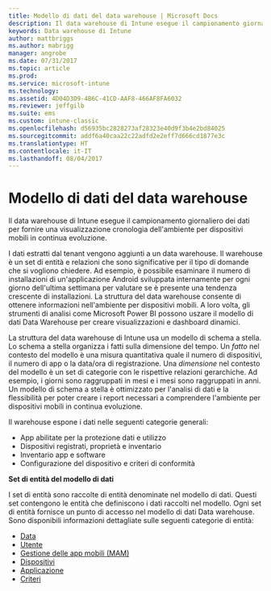 ```yaml
---
title: Modello di dati del data warehouse | Microsoft Docs
description: Il data warehouse di Intune esegue il campionamento giornaliero dei dati per fornire una visualizzazione cronologia dell'ambiente per dispositivi mobili in continua evoluzione.
keywords: Data warehouse di Intune
author: mattbriggs
ms.author: mabrigg
manager: angrobe
ms.date: 07/31/2017
ms.topic: article
ms.prod: 
ms.service: microsoft-intune
ms.technology: 
ms.assetid: 4D04D3D9-4B6C-41CD-AAF8-466AF8FA6032
ms.reviewer: jeffgilb
ms.suite: ems
ms.custom: intune-classic
ms.openlocfilehash: d56935bc2828273af28323e40d9f3b4e2bd84025
ms.sourcegitcommit: addf6a40caa22c22adfd2e2eff7d666cd1877e3c
ms.translationtype: HT
ms.contentlocale: it-IT
ms.lasthandoff: 08/04/2017
---
```

# <a name="data-warehouse-data-model"></a>Modello di dati del data warehouse

Il data warehouse di Intune esegue il campionamento giornaliero dei dati per fornire una visualizzazione cronologia dell'ambiente per dispositivi mobili in continua evoluzione.

I dati estratti dal tenant vengono aggiunti a un data warehouse. Il warehouse è un set di entità e relazioni che sono significative per il tipo di domande che si vogliono chiedere. Ad esempio, è possibile esaminare il numero di installazioni di un'applicazione Android sviluppata internamente per ogni giorno dell'ultima settimana per valutare se è presente una tendenza crescente di installazioni. La struttura del data warehouse consente di ottenere informazioni nell'ambiente per dispositivi mobili. A loro volta, gli strumenti di analisi come Microsoft Power BI possono uszare il modello di dati Data Warehouse per creare visualizzazioni e dashboard dinamici.

La struttura del data warehouse di Intune usa un modello di schema a stella. Lo schema a stella organizza i fatti sulla dimensione del tempo. Un *fatto* nel contesto del modello è una misura quantitativa quale il numero di dispositivi, il numero di app o la data/ora di registrazione. Una *dimensione* nel contesto del modello è un set di categorie con le rispettive relazioni gerarchiche. Ad esempio, i giorni sono raggruppati in mesi e i mesi sono raggruppati in anni. Un modello di schema a stella è ottimizzato per l'analisi di dati e la flessibilità per poter creare i report necessari a comprendere l'ambiente per dispositivi mobili in continua evoluzione.

Il warehouse espone i dati nelle seguenti categorie generali:
  -  App abilitate per la protezione dati e utilizzo
  -  Dispositivi registrati, proprietà e inventario
  -  Inventario app e software
  -  Configurazione del dispositivo e criteri di conformità

**Set di entità del modello di dati**

I set di entità sono raccolte di entità denominate nel modello di dati. Questi set contengono le entità che definiscono i dati raccolti nel modello. Ogni set di entità fornisce un punto di accesso nel modello di dati Data warehouse. Sono disponibili informazioni dettagliate sulle seguenti categorie di entità:

  -  [Data](reports-ref-date.md)
  -  [Utente](reports-ref-user.md)
  -  [Gestione delle app mobili (MAM)](reports-ref-mobile-app-management.md)
  -  [Dispositivi](reports-ref-devices.md)
  -  [Applicazione](reports-ref-application.md)
  -  [Criteri](reports-ref-policy.md)

<!-- ## Data Model relationships

For more information on the relationships in the data model, see [Relationships of Entities](). -->